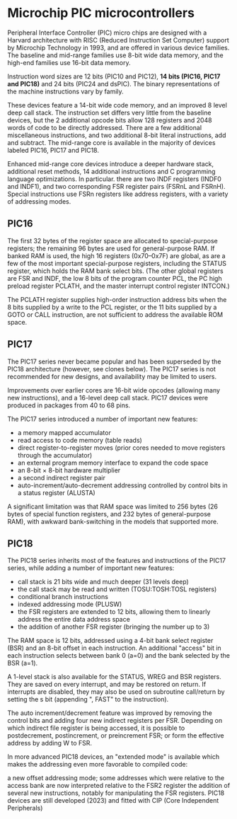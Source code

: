 # Microchip PIC microcontrollers
Peripheral Interface Controller (PIC) micro chips are designed with a Harvard architecture with RISC (Reduced Instruction Set Computer) support by Microchip Technology in 1993, and are offered in various device families. The baseline and mid-range families use 8-bit wide data memory, and the high-end families use 16-bit data memory.

Instruction word sizes are 12 bits (PIC10 and PIC12), **14 bits (PIC16, PIC17 and PIC18)** and 24 bits (PIC24 and dsPIC). The binary representations of the machine instructions vary by family.

These devices feature a 14-bit wide code memory, and an improved 8 level deep call stack. The instruction set differs very little from the baseline devices, but the 2 additional opcode bits allow 128 registers and 2048 words of code to be directly addressed. There are a few additional miscellaneous instructions, and two additional 8-bit literal instructions, add and subtract. The mid-range core is available in the majority of devices labeled PIC16, PIC17 and PIC18.

Enhanced mid-range core devices introduce a deeper hardware stack, additional reset methods, 14 additional instructions and C programming language optimizations. In particular. there are two INDF registers (INDF0 and INDF1), and two corresponding FSR register pairs (FSRnL and FSRnH). Special instructions use FSRn registers like address registers, with a variety of addressing modes.

## PIC16
The first 32 bytes of the register space are allocated to special-purpose registers; the remaining 96 bytes are used for general-purpose RAM. If banked RAM is used, the high 16 registers (0x70–0x7F) are global, as are a few of the most important special-purpose registers, including the STATUS register, which holds the RAM bank select bits. (The other global registers are FSR and INDF, the low 8 bits of the program counter PCL, the PC high preload register PCLATH, and the master interrupt control register INTCON.)

The PCLATH register supplies high-order instruction address bits when the 8 bits supplied by a write to the PCL register, or the 11 bits supplied by a GOTO or CALL instruction, are not sufficient to address the available ROM space.

## PIC17
The PIC17 series never became popular and has been superseded by the PIC18 architecture (however, see clones below). The PIC17 series is not recommended for new designs, and availability may be limited to users.

Improvements over earlier cores are 16-bit wide opcodes (allowing many new instructions), and a 16-level deep call stack. PIC17 devices were produced in packages from 40 to 68 pins.

The PIC17 series introduced a number of important new features:

- a memory mapped accumulator
- read access to code memory (table reads)
- direct register-to-register moves (prior cores needed to move registers through the accumulator)
- an external program memory interface to expand the code space
- an 8-bit × 8-bit hardware multiplier
- a second indirect register pair
- auto-increment/auto-decrement addressing controlled by control bits in a status register (ALUSTA)

A significant limitation was that RAM space was limited to 256 bytes (26 bytes of special function registers, and 232 bytes of general-purpose RAM), with awkward bank-switching in the models that supported more.

## PIC18
The PIC18 series inherits most of the features and instructions of the PIC17 series, while adding a number of important new features:

- call stack is 21 bits wide and much deeper (31 levels deep)
- the call stack may be read and written (TOSU:TOSH:TOSL registers)
- conditional branch instructions
- indexed addressing mode (PLUSW)
- the FSR registers are extended to 12 bits, allowing them to linearly address the entire data address space
- the addition of another FSR register (bringing the number up to 3)

The RAM space is 12 bits, addressed using a 4-bit bank select register (BSR) and an 8-bit offset in each instruction. An additional "access" bit in each instruction selects between bank 0 (a=0) and the bank selected by the BSR (a=1).

A 1-level stack is also available for the STATUS, WREG and BSR registers. They are saved on every interrupt, and may be restored on return. If interrupts are disabled, they may also be used on subroutine call/return by setting the s bit (appending ", FAST" to the instruction).

The auto increment/decrement feature was improved by removing the control bits and adding four new indirect registers per FSR. Depending on which indirect file register is being accessed, it is possible to postdecrement, postincrement, or preincrement FSR; or form the effective address by adding W to FSR.

In more advanced PIC18 devices, an "extended mode" is available which makes the addressing even more favorable to compiled code:

a new offset addressing mode; some addresses which were relative to the access bank are now interpreted relative to the FSR2 register
the addition of several new instructions, notably for manipulating the FSR registers.
PIC18 devices are still developed (2023) and fitted with CIP (Core Independent Peripherals)
